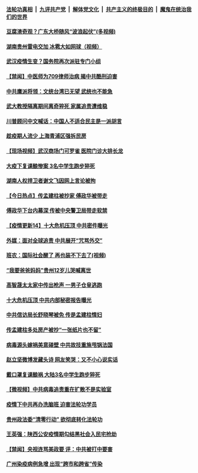 

####  [法轮功真相](../../../../basic/blob/master/README.md?t=05060601) &nbsp;|&nbsp; [九评共产党](../../../../9ping.md/blob/master/README.md?t=05060601) &nbsp;|&nbsp; [解体党文化](../../../../jtdwh.md/blob/master/README.md?t=05060601)  &nbsp;|&nbsp; [共产主义的终极目的](../../../../gczydzjmd.md/blob/master/README.md?t=05060601) &nbsp;|&nbsp; [魔鬼在统治我们的世界](../../../../mgztzwmdsj.md/blob/master/README.md?t=05060601) 

#### [豆腐渣奇观？广东大桥随风“波浪起伏”(多视频)](../pages/prog204/a102839523.md?t=05060601) 

#### [湖南贵州雷电交加 冰雹大如网球（视频）](../pages/prog204/a102839535.md?t=05060601) 

#### [武汉疫情生变？国务院再次派驻专门小组](../pages/prog204/a102839519.md?t=05060601) 

#### [【禁闻】中医师为709律师治病 揭中共酷刑迫害](../pages/prog204/a102839538.md?t=05060601) 

#### [中共鹰派将领：文统台湾已无望 武统也不能急](../pages/prog204/a102839486.md?t=05060601) 

#### [武大教授隔离期间离奇猝死 家属追责遭维稳](../pages/prog204/a102839497.md?t=05060601) 

#### [川普顾问中文喊话：中国人不适合民主是一派胡言](../pages/prog204/a102839437.md?t=05060601) 

#### [趁疫期人流少 上海青浦区强拆民房](../pages/prog204/a102839465.md?t=05060601) 

#### [【现场视频】武汉商场门可罗雀 医院门诊大排长龙](../pages/prog204/a102839382.md?t=05060601) 

#### [大疫下复课酿惨案 3名中学生跑步猝死](../pages/prog204/a102839305.md?t=05060601) 

#### [湖南人权捍卫者谢文飞因网上言论被拘](../pages/prog204/a102839297.md?t=05060601) 

#### [【今日热点】传孟建柱被抄家 傅政华被带走](../pages/prog204/a102839182.md?t=05060601) 

#### [傅政华下台内幕深 传被中央警卫局带走软禁](../pages/prog204/a102839260.md?t=05060601) 

#### [【疫情更新14】十大危机压顶 中共密件曝光](../pages/prog204/a102837981.md?t=05060601) 

#### [外媒：面对全球追责 中共展开“咒骂外交”](../pages/prog204/a102839256.md?t=05060601) 

#### [班农：国际社会醒了 再也装不下去了(视频)](../pages/prog204/a102839223.md?t=05060601) 

#### [“我要爸爸妈妈”贵州12岁儿哭喊离世](../pages/prog204/a102839231.md?t=05060601) 

#### [高智晟太太家中传出枪声 一男子仓皇逃跑](../pages/prog204/a102839188.md?t=05060601) 

#### [十大危机压顶 中共内部秘密报告曝光](../pages/prog204/a102839180.md?t=05060601) 

#### [中共信访局长舒晓琴被免 传是孟建柱情妇](../pages/prog204/a102839149.md?t=05060601) 

#### [传孟建柱多处房产被抄“一张纸片也不留”](../pages/prog204/a102839063.md?t=05060601) 

#### [病毒源头嫁祸美意碰壁 中共故技重施甩锅法国](../pages/prog204/a102838772.md?t=05060601) 

#### [赵立坚微博发藏头诗 网友笑哭：又不小心说实话](../pages/prog204/a102839016.md?t=05060601) 

#### [戴口罩复课酿祸 大陆3名中学生跑步猝死](../pages/prog204/a102838934.md?t=05060601) 

#### [【微视频】中共病毒追责重在扩散不是实验室](../pages/prog204/a102838782.md?t=05060601) 

#### [疫情下中共再办洗脑班 迫害法轮功学员](../pages/prog204/a102838903.md?t=05060601) 

#### [贵州政法委“清零行动” 欲彻底转化法轮功](../pages/prog204/a102838896.md?t=05060601) 

#### [王英强：陕西公安疫情期勾结黑社会入民宅抢劫](../pages/prog204/a102838839.md?t=05060601) 

#### [【禁闻】央视连骂美政要 评：中共被打中要害](../pages/prog204/a102838854.md?t=05060601) 

#### [广州染疫病例急增 出现“跨市和跨省”传染](../pages/prog204/a102838564.md?t=05060601) 

